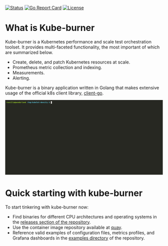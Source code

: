 [![Status](https://github.com/cloud-bulldozer/kube-burner/actions/workflows/pullrequest.yml/badge.svg?branch=master&event=push)](https://github.com/cloud-bulldozer/kube-burner/actions/workflows/pullrequest.yml)
[![Go Report Card](https://goreportcard.com/badge/github.com/cloud-bulldozer/kube-burner)](https://goreportcard.com/report/github.com/cloud-bulldozer/kube-burner)
[![License](https://img.shields.io/badge/License-Apache%202.0-blue.svg)](https://opensource.org/licenses/Apache-2.0)

# What is Kube-burner

Kube-burner is a Kubernetes performance and scale test orchestration toolset. It provides multi-faceted functionality, the most important of which are summarized below.

- Create, delete, and patch Kubernetes resources at scale.
- Prometheus metric collection and indexing.
- Measurements.
- Alerting.

Kube-burner is a binary application written in Golang that makes extensive usage of the official k8s client library, [client-go](https://github.com/kubernetes/client-go).

![Demo](media/demo.gif)

# Quick starting with kube-burner

To start tinkering with kube-burner now:

- Find binaries for different CPU architectures and operating systems in the [releases section of the repository](https://github.com/cloud-bulldozer/kube-burner/releases).
- Use the container image repository available at [quay](https://quay.io/repository/cloud-bulldozer/kube-burner?tab=tags).
- Reference valid examples of configuration files, metrics profiles, and Grafana dashboards in the [examples directory](https://github.com/cloud-bulldozer/kube-burner/tree/master/examples) of the repository.

